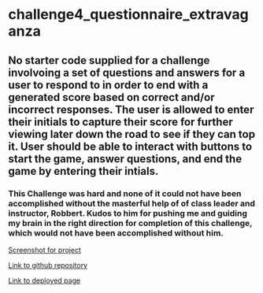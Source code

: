 # challenge4_questionnaire_extravaganza

## No starter code supplied for a challenge involvoing a set of questions and answers for a user to respond to in order to end with a generated score based on correct and/or incorrect responses. The user is allowed to enter their initials to capture their score for further viewing later down the road to see if they can top it. User should be able to interact with buttons to start the game, answer questions, and end the game by entering their intials.

### This Challenge was hard and none of it could not have been accomplished without the masterful help of of class leader and instructor, Robbert. Kudos to him for pushing me and guiding my brain in the right direction for completion of this challenge, which would not have been accomplished without him.

[Screenshot for project](./assets/images/challenge4.png)

[Link to github repository](https://github.com/jayrodbutray/challenge4_questionnaire_extravaganza)

[Link to deployed page](https://jayrodbutray.github.io/challenge4_questionnaire_extravaganza/)